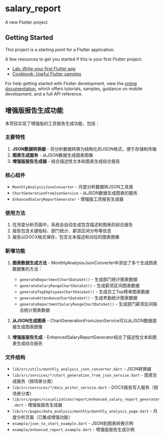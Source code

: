 # salary_report

A new Flutter project.

## Getting Started

This project is a starting point for a Flutter application.

A few resources to get you started if this is your first Flutter project:

- [Lab: Write your first Flutter app](https://docs.flutter.dev/get-started/codelab)
- [Cookbook: Useful Flutter samples](https://docs.flutter.dev/cookbook)

For help getting started with Flutter development, view the
[online documentation](https://docs.flutter.dev/), which offers tutorials,
samples, guidance on mobile development, and a full API reference.

## 增强版报告生成功能

本项目实现了增强版的工资报告生成功能，包括：

### 主要特性

1. **JSON数据转换器** - 将分析数据转换为结构化的JSON格式，便于存储和传输
2. **图表生成服务** - 从JSON数据生成图表图像
3. **增强版报告生成器** - 结合描述性文本和图表生成综合报告

### 核心组件

- `MonthlyAnalysisJsonConverter` - 月度分析数据转JSON工具类
- `ChartGenerationFromJsonService` - 从JSON数据生成图表的服务
- `EnhancedSalaryReportGenerator` - 增强版工资报告生成器

### 使用方法

1. 在月度分析页面中，系统会自动生成包含描述和图表的综合报告
2. 报告包含关键指标、部门统计、薪资区间分布等信息
3. 报告以DOCX格式保存，包含文本描述和对应的图表图像

### 新增功能

1. **图表数据生成方法** - MonthlyAnalysisJsonConverter中添加了多个生成图表数据集的方法：
   - `generateDepartmentChartDataSet()` - 生成部门统计图表数据
   - `generateSalaryRangeChartDataSet()` - 生成薪资区间图表数据
   - `generateTopEmployeesChartDataSet()` - 生成员工Top榜单图表数据
   - `generateAttendanceChartDataSet()` - 生成考勤统计图表数据
   - `generateDepartmentSalaryRangeChartDataSet()` - 生成部门薪资区间联合统计图表数据

2. **从JSON生成图表** - ChartGenerationFromJsonService可以从JSON数据直接生成图表图像

3. **增强版报告生成** - EnhancedSalaryReportGenerator结合了描述性文本和图表生成综合报告

### 文件结构

- `lib/src/utils/monthly_analysis_json_converter.dart` - JSON转换器
- `lib/src/services/*/chart_generation_from_json_service.dart` - 图表生成服务（按场景分类）
- `lib/src/services/*/docx_writer_service.dart` - DOCX报告写入服务（按场景分类）
- `lib/src/pages/visualization/report/enhanced_salary_report_generator.dart` - 增强版报告生成器
- `lib/src/pages/data_analysis/monthly/monthly_analysis_page.dart` - 月度分析页面（已集成增强功能）
- `example/json_to_chart_example.dart` - JSON到图表转换示例
- `example/enhanced_report_example.dart` - 增强版报告生成示例